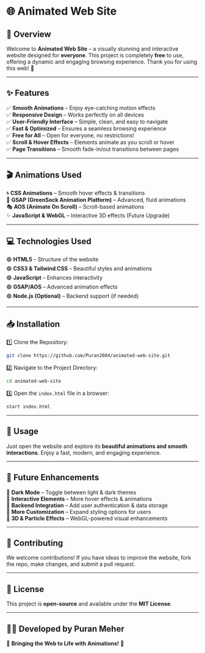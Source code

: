 # 🌐 Animated Web Site

## 🎨 Overview
Welcome to **Animated Web Site** – a visually stunning and interactive website designed for **everyone**. This project is completely **free** to use, offering a dynamic and engaging browsing experience. Thank you for using this web! 🚀

---
## ✨ Features
✅ **Smooth Animations** – Enjoy eye-catching motion effects  
✅ **Responsive Design** – Works perfectly on all devices  
✅ **User-Friendly Interface** – Simple, clean, and easy to navigate  
✅ **Fast & Optimized** – Ensures a seamless browsing experience  
✅ **Free for All** – Open for everyone, no restrictions!  
✅ **Scroll & Hover Effects** – Elements animate as you scroll or hover  
✅ **Page Transitions** – Smooth fade-in/out transitions between pages  

---
## 🎬 Animations Used
🌀 **CSS Animations** – Smooth hover effects & transitions  
💫 **GSAP (GreenSock Animation Platform)** – Advanced, fluid animations  
🎭 **AOS (Animate On Scroll)** – Scroll-based animations  
✨ **JavaScript & WebGL** – Interactive 3D effects (Future Upgrade)  

---
## 💻 Technologies Used
🟢 **HTML5** – Structure of the website  
🟢 **CSS3 & Tailwind CSS** – Beautiful styles and animations  
🟢 **JavaScript** – Enhances interactivity  
🟢 **GSAP/AOS** – Advanced animation effects  
🟢 **Node.js (Optional)** – Backend support (if needed)  

---
## 📥 Installation
1️⃣ Clone the Repository:
```bash
git clone https://github.com/Puran2004/animated-web-site.git
```
2️⃣ Navigate to the Project Directory:
```bash
cd animated-web-site
```
3️⃣ Open the `index.html` file in a browser:
```bash
start index.html
```

---
## 🚀 Usage
Just open the website and explore its **beautiful animations and smooth interactions**. Enjoy a fast, modern, and engaging experience.

---
## 🔮 Future Enhancements
🚀 **Dark Mode** – Toggle between light & dark themes  
🚀 **Interactive Elements** – More hover effects & animations  
🚀 **Backend Integration** – Add user authentication & data storage  
🚀 **More Customization** – Expand styling options for users  
🚀 **3D & Particle Effects** – WebGL-powered visual enhancements  

---
## 🤝 Contributing
We welcome contributions! If you have ideas to improve the website, fork the repo, make changes, and submit a pull request.

---
## 📜 License
This project is **open-source** and available under the **MIT License**.

---
## 👨‍💻 Developed by **Puran Meher**

🌟 **Bringing the Web to Life with Animations!** 🌟

